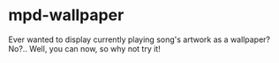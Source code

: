 # mpd-wallpaper
Ever wanted to display currently playing song's artwork as a wallpaper? No?.. Well, you can now, so why not try it!
